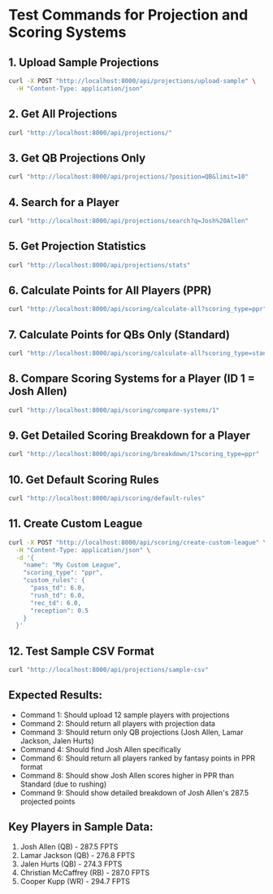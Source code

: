 # Test Commands for Projection and Scoring Systems

## 1. Upload Sample Projections
```bash
curl -X POST "http://localhost:8000/api/projections/upload-sample" \
  -H "Content-Type: application/json"
```

## 2. Get All Projections
```bash
curl "http://localhost:8000/api/projections/"
```

## 3. Get QB Projections Only
```bash
curl "http://localhost:8000/api/projections/?position=QB&limit=10"
```

## 4. Search for a Player
```bash
curl "http://localhost:8000/api/projections/search?q=Josh%20Allen"
```

## 5. Get Projection Statistics
```bash
curl "http://localhost:8000/api/projections/stats"
```

## 6. Calculate Points for All Players (PPR)
```bash
curl "http://localhost:8000/api/scoring/calculate-all?scoring_type=ppr"
```

## 7. Calculate Points for QBs Only (Standard)
```bash
curl "http://localhost:8000/api/scoring/calculate-all?scoring_type=standard&position=QB"
```

## 8. Compare Scoring Systems for a Player (ID 1 = Josh Allen)
```bash
curl "http://localhost:8000/api/scoring/compare-systems/1"
```

## 9. Get Detailed Scoring Breakdown for a Player
```bash
curl "http://localhost:8000/api/scoring/breakdown/1?scoring_type=ppr"
```

## 10. Get Default Scoring Rules
```bash
curl "http://localhost:8000/api/scoring/default-rules"
```

## 11. Create Custom League
```bash
curl -X POST "http://localhost:8000/api/scoring/create-custom-league" \
  -H "Content-Type: application/json" \
  -d '{
    "name": "My Custom League",
    "scoring_type": "ppr",
    "custom_rules": {
      "pass_td": 6.0,
      "rush_td": 6.0,
      "rec_td": 6.0,
      "reception": 0.5
    }
  }'
```

## 12. Test Sample CSV Format
```bash
curl "http://localhost:8000/api/projections/sample-csv"
```

## Expected Results:
- Command 1: Should upload 12 sample players with projections
- Command 2: Should return all players with projection data
- Command 3: Should return only QB projections (Josh Allen, Lamar Jackson, Jalen Hurts)
- Command 4: Should find Josh Allen specifically
- Command 6: Should return all players ranked by fantasy points in PPR format
- Command 8: Should show Josh Allen scores higher in PPR than Standard (due to rushing)
- Command 9: Should show detailed breakdown of Josh Allen's 287.5 projected points

## Key Players in Sample Data:
1. Josh Allen (QB) - 287.5 FPTS
2. Lamar Jackson (QB) - 276.8 FPTS  
3. Jalen Hurts (QB) - 274.3 FPTS
4. Christian McCaffrey (RB) - 287.0 FPTS
5. Cooper Kupp (WR) - 294.7 FPTS
